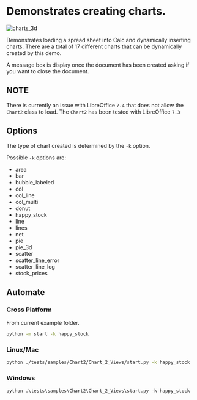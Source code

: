 # Demonstrates creating charts.

![charts_3d](https://user-images.githubusercontent.com/4193389/198852486-43ffdca8-9b26-4001-a734-1031cd4e42dd.png)


Demonstrates loading a spread sheet into Calc and dynamically inserting charts.
There are a total of 17 different charts that can be dynamically created by this demo.

A message box is display once the document has been created asking if you want to close the document.

## NOTE

There is currently an issue with LibreOffice `7.4` that does not allow the `Chart2` class to load.
The `Chart2` has been tested with LibreOffice `7.3`

## Options

The type of chart created is determined by the `-k` option.

Possible `-k` options are:

- area
- bar
- bubble_labeled
- col
- col_line
- col_multi
- donut
- happy_stock
- line
- lines
- net
- pie
- pie_3d
- scatter
- scatter_line_error
- scatter_line_log
- stock_prices

## Automate

### Cross Platform

From current example folder.

```sh
python -m start -k happy_stock
```

### Linux/Mac

```sh
python ./tests/samples/Chart2/Chart_2_Views/start.py -k happy_stock
```

### Windows

```ps
python .\tests\samples\Chart2\Chart_2_Views\start.py -k happy_stock
```
